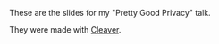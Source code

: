 These are the slides for my "Pretty Good Privacy" talk.

They were made with [Cleaver].

[Cleaver]: https://github.com/jdan/cleaver
